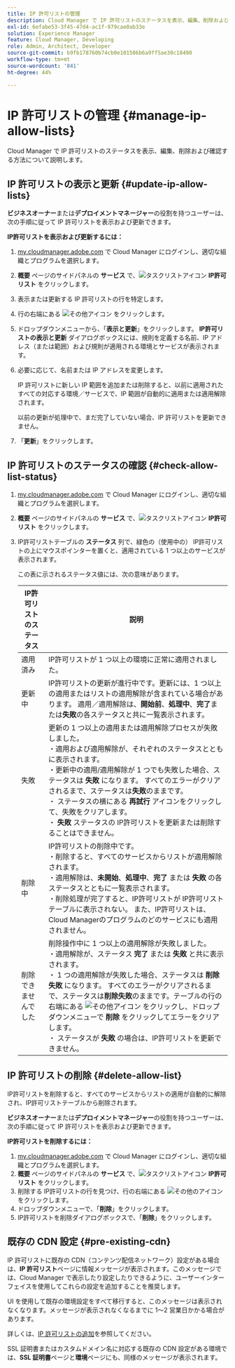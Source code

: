 ```yaml
---
title: IP 許可リストの管理
description: Cloud Manager で IP 許可リストのステータスを表示、編集、削除および確認する方法について説明します。
exl-id: 6efabe53-3f45-47d4-ac1f-979cae0ab33e
solution: Experience Manager
feature: Cloud Manager, Developing
role: Admin, Architect, Developer
source-git-commit: b9fb178760b74cb0e101506b6a9ff5ae30c18490
workflow-type: tm+mt
source-wordcount: '841'
ht-degree: 44%

---
```


# IP 許可リストの管理 {#manage-ip-allow-lists}

Cloud Manager で IP 許可リストのステータスを表示、編集、削除および確認する方法について説明します。

## IP 許可リストの表示と更新 {#update-ip-allow-lists}

**ビジネスオーナー**&#x200B;または&#x200B;**デプロイメントマネージャー**&#x200B;の役割を持つユーザーは、次の手順に従って IP 許可リストを表示および更新できます。

**IP許可リストを表示および更新するには：**

1. [my.cloudmanager.adobe.com](https://my.cloudmanager.adobe.com/) で Cloud Manager にログインし、適切な組織とプログラムを選択します。
1. **概要** ページのサイドパネルの **サービス** で、![ タスクリストアイコン ](https://spectrum.adobe.com/static/icons/workflow_18/Smock_TaskList_18_N.svg) **IP許可リスト** をクリックします。
1. 表示または更新する IP 許可リストの行を特定します。
1. 行の右端にある ![ その他アイコン ](https://spectrum.adobe.com/static/icons/workflow_18/Smock_More_18_N.svg) をクリックします。
1. ドロップダウンメニューから、「**表示と更新**」をクリックします。
**IP許可リストの表示と更新** ダイアログボックスには、規則を定義する名前、IP アドレス（または範囲）および規則が適用される環境とサービスが表示されます。
1. 必要に応じて、名前または IP アドレスを変更します。

   IP 許可リストに新しい IP 範囲を追加または削除すると、以前に適用されたすべての対応する環境／サービスで、IP 範囲が自動的に適用または適用解除されます。

   以前の更新が処理中で、まだ完了していない場合、IP 許可リストを更新できません。

1. 「**更新**」をクリックします。

## IP 許可リストのステータスの確認 {#check-allow-list-status}

1. [my.cloudmanager.adobe.com](https://my.cloudmanager.adobe.com/) で Cloud Manager にログインし、適切な組織とプログラムを選択します。

1. **概要** ページのサイドパネルの **サービス** で、![ タスクリストアイコン ](https://spectrum.adobe.com/static/icons/workflow_18/Smock_TaskList_18_N.svg) **IP許可リスト** をクリックします。

1. IP許可リストテーブルの **ステータス** 列で、緑色の（使用中の） IP許可リストの上にマウスポインターを置くと、適用されている 1 つ以上のサービスが表示されます。

   この表に示されるステータス値には、次の意味があります。

   | IP許可リストのステータス | 説明 |
   | --- | --- |
   | 適用済み | IP許可リストが 1 つ以上の環境に正常に適用されました。 |
   | 更新中 | IP許可リストの更新が進行中です。更新には、1 つ以上の適用またはリストの適用解除が含まれている場合があります。 適用／適用解除は、**開始前**、**処理中**、**完了**&#x200B;または&#x200B;**失敗**&#x200B;の各ステータスと共に一覧表示されます。 |
   | 失敗 | 更新の 1 つ以上の適用または適用解除プロセスが失敗しました。<br>・適用および適用解除が、それぞれのステータスとともに表示されます。<br>・更新中の適用/適用解除が 1 つでも失敗した場合、ステータスは **失敗** になります。 すべてのエラーがクリアされるまで、ステータスは&#x200B;**失敗**&#x200B;のままです。<br>・ ステータスの横にある **再試行** アイコンをクリックして、失敗をクリアします。<br>・ **失敗** ステータスの IP許可リストを更新または削除することはできません。 |
   | 削除中 | IP許可リストの削除中です。<br>・削除すると、すべてのサービスからリストが適用解除されます。<br>・適用解除は、**未開始**、**処理中**、**完了** または **失敗** の各ステータスとともに一覧表示されます。<br>・削除処理が完了すると、IP許可リストが IP許可リストテーブルに表示されない。 また、IP許可リストは、Cloud Managerのプログラムのどのサービスにも適用されません。 |
   | 削除できませんでした | 削除操作中に 1 つ以上の適用解除が失敗しました。<br>・適用解除が、ステータス **完了** または **失敗** と共に表示されます。<br>・ 1 つの適用解除が失敗した場合、ステータスは **削除失敗** になります。 すべてのエラーがクリアされるまで、ステータスは&#x200B;**削除失敗**&#x200B;のままです。テーブルの行の右端にある ![ その他アイコン ](https://spectrum.adobe.com/static/icons/workflow_18/Smock_More_18_N.svg) をクリックし、ドロップダウンメニューで **削除** をクリックしてエラーをクリアします。<br>・ ステータスが **失敗** の場合は、IP許可リストを更新できません。 |

## IP 許可リストの削除 {#delete-allow-list}

IP許可リストを削除すると、すべてのサービスからリストの適用が自動的に解除され、IP許可リストテーブルから削除されます。

**ビジネスオーナー**&#x200B;または&#x200B;**デプロイメントマネージャー**&#x200B;の役割を持つユーザーは、次の手順に従って IP 許可リストを表示および更新できます。

**IP許可リストを削除するには：**

1. [my.cloudmanager.adobe.com](https://my.cloudmanager.adobe.com/) で Cloud Manager にログインし、適切な組織とプログラムを選択します。
1. **概要** ページのサイドパネルの **サービス** で、![ タスクリストアイコン ](https://spectrum.adobe.com/static/icons/workflow_18/Smock_TaskList_18_N.svg) **IP許可リスト** をクリックします。
1. 削除する IP許可リストの行を見つけ、行の右端にある ![ その他のアイコン ](https://spectrum.adobe.com/static/icons/workflow_18/Smock_More_18_N.svg) をクリックします。
1. ドロップダウンメニューで、「**削除**」をクリックします。
1. IP許可リストを削除ダイアログボックスで、「**削除**」をクリックします。

## 既存の CDN 設定 {#pre-existing-cdn}

IP 許可リストに既存の CDN（コンテンツ配信ネットワーク）設定がある場合は、**IP 許可リスト**&#x200B;ページに情報メッセージが表示されます。このメッセージでは、Cloud Manager で表示したり設定したりできるように、ユーザーインターフェイスを使用してこれらの設定を追加することを推奨します。

UI を使用して既存の環境設定をすべて移行すると、このメッセージは表示されなくなります。メッセージが表示されなくなるまでに 1～2 営業日かかる場合があります。

詳しくは、[IP 許可リストの追加](/help/implementing/cloud-manager/ip-allow-lists/add-ip-allow-lists.md)を参照してください。

SSL 証明書またはカスタムドメイン名に対応する既存の CDN 設定がある環境では、**SSL 証明書**&#x200B;ページと&#x200B;**環境**&#x200B;ページにも、同様のメッセージが表示されます。
